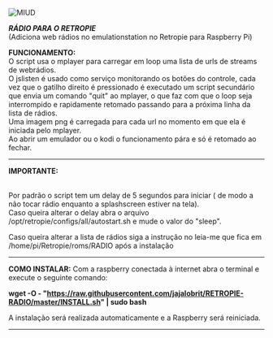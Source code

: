 ![MIUD](https://user-images.githubusercontent.com/52551379/65658298-7c801700-dffd-11e9-90a9-4f2dfca4dc93.png)



***RÁDIO PARA O RETROPIE***   
(Adiciona web rádios no emulationstation no Retropie para Raspberry Pi)


**FUNCIONAMENTO:**
<br />O script usa o mplayer para carregar em loop uma lista de urls de streams de webrádios. 
<br />O jslisten é usado como serviço monitorando os botões do controle, cada vez que o gatilho direito é pressionado é executado um script secundário que envia um comando "quit" ao mplayer, o que faz com que o loop seja interrompido e rapidamente retomado passando para  a próxima linha da lista de rádios.
<br />Uma imagem png é carregada para cada url no momento em que ela é iniciada pelo mplayer.
<br />Ao abrir um emulador ou o kodi o funcionamento pára e só é retomado ao fechar.

---------------------------------------------------------------------------------------------------------------------------------
**IMPORTANTE:**


<br />Por padrão o script tem um delay de 5 segundos para iniciar ( de modo a não tocar rádio enquanto a splashscreen estiver na tela).
<br />Caso queira alterar o delay abra o arquivo /opt/retropie/configs/all/autostart.sh e mude o valor do "sleep".

Caso queira alterar a lista de rádios siga a instrução no leia-me que fica em /home/pi/Retropie/roms/RADIO após a instalação

 
----------------------------------------------------------------------------------------------------------------------------------


**COMO INSTALAR:** 
Com a raspberry conectada à internet abra o terminal e execute o seguinte comando:
    
**wget -O - "https://raw.githubusercontent.com/jajalobrit/RETROPIE-RADIO/master/INSTALL.sh" | sudo bash**
    
A instalação será realizada automaticamente e a Raspberry será reiniciada.   

----------------------------------------------------------------------------------------------------------------------------------
